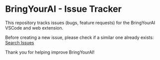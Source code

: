 # BringYourAI - Issue Tracker

This repository tracks issues (bugs, feature requests) for the BringYourAI VSCode and web extension.

Before creating a new issue, please check if a similar one already exists: [Search Issues](https://github.com/BringYourAI/BringYourAI/issues?q=is%3Aissue)

Thank you for helping improve BringYourAI!
